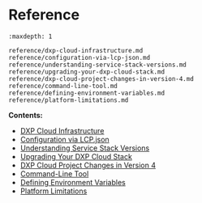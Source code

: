 # Reference

```{toctree}
:maxdepth: 1

reference/dxp-cloud-infrastructure.md
reference/configuration-via-lcp-json.md
reference/understanding-service-stack-versions.md
reference/upgrading-your-dxp-cloud-stack.md
reference/dxp-cloud-project-changes-in-version-4.md
reference/command-line-tool.md
reference/defining-environment-variables.md
reference/platform-limitations.md
```

**Contents:**

- [DXP Cloud Infrastructure](./reference/dxp-cloud-infrastructure.md)
- [Configuration via LCP.json](./reference/configuration-via-lcp-json.md)
- [Understanding Service Stack Versions](./reference/understanding-service-stack-versions.md)
- [Upgrading Your DXP Cloud Stack](./reference/upgrading-your-dxp-cloud-stack.md)
- [DXP Cloud Project Changes in Version 4](./reference/dxp-cloud-project-changes-in-version-4.md)
- [Command-Line Tool](./reference/command-line-tool.md)
- [Defining Environment Variables](./reference/defining-environment-variables.md)
- [Platform Limitations](./reference/platform-limitations.md)
